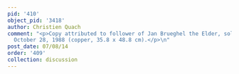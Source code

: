 ```yaml
---
pid: '410'
object_pid: '3418'
author: Christien Quach
comment: "<p>Copy attributed to follower of Jan Brueghel the Elder, sold at Chirstie's
  October 28, 1988 (copper, 35.8 x 48.8 cm).</p>\n"
post_date: 07/08/14
order: '409'
collection: discussion
---
```

